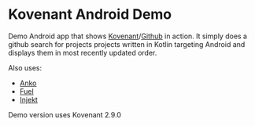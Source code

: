 Kovenant Android Demo
===========

Demo Android app that shows [Kovenant](http://kovenant.mplatvoet.nl)/[Github](https://github.com/mplatvoet/kovenant) in action.
It simply does a github search for projects projects written in Kotlin targeting Android and
displays them in most recently updated order.

Also uses:

- [Anko](https://github.com/JetBrains/anko)
- [Fuel](https://github.com/kittinunf/Fuel)
- [Injekt](https://github.com/kohesive/injekt)


Demo version uses Kovenant 2.9.0

